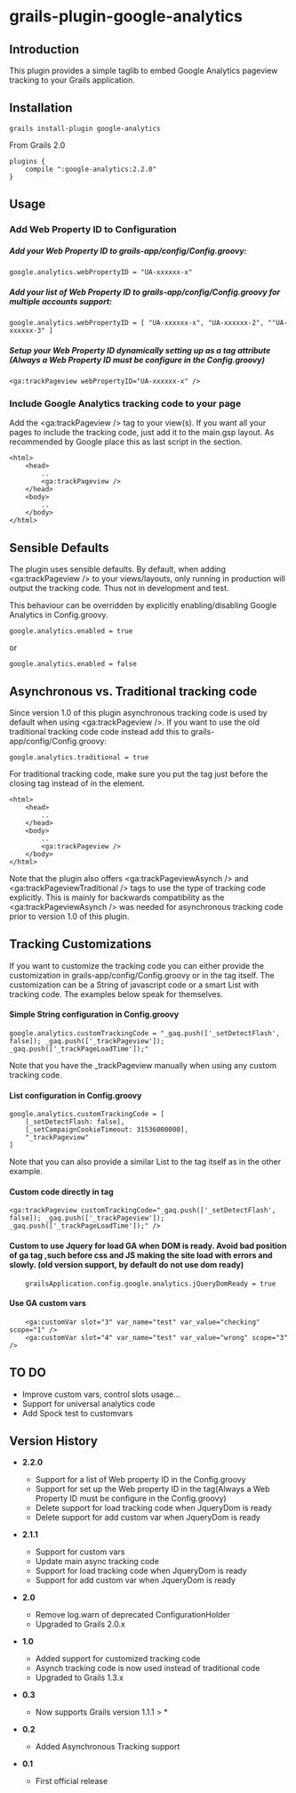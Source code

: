 grails-plugin-google-analytics
==============================


## Introduction

This plugin provides a simple taglib to embed Google Analytics pageview tracking to your Grails application.


## Installation

```
grails install-plugin google-analytics
```

From Grails 2.0
```
plugins {
    compile ":google-analytics:2.2.0"
}
```

## Usage

### Add Web Property ID to Configuration

##### Add your Web Property ID to grails-app/config/Config.groovy:

```
google.analytics.webPropertyID = "UA-xxxxxx-x"
```

##### Add your list of Web Property ID to grails-app/config/Config.groovy for multiple accounts support:

```
google.analytics.webPropertyID = [ "UA-xxxxxx-x", "UA-xxxxxx-2", ""UA-xxxxxx-3" ] 
```

##### Setup your Web Property ID dynamically setting up as a tag attribute (Always a Web Property ID must be configure in the Config.groovy)
```
<ga:trackPageview webPropertyID="UA-xxxxxx-x" />
```


### Include Google Analytics tracking code to your page

Add the <ga:trackPageview /> tag to your view(s). If you want all your pages to include the tracking code, just add it to the main.gsp layout. As recommended by Google place this as last script in the <head> section.

```
<html>
    <head>
        ..
        <ga:trackPageview />
    </head>
    <body>
        ..
    </body>
</html>
```

## Sensible Defaults

The plugin uses sensible defaults. By default, when adding <ga:trackPageview /> to your views/layouts, only running in production will output the tracking code. Thus not in development and test.

This behaviour can be overridden by explicitly enabling/disabling Google Analytics in Config.groovy.

```
google.analytics.enabled = true
```

or

```
google.analytics.enabled = false
```

## Asynchronous vs. Traditional tracking code

Since version 1.0 of this plugin asynchronous tracking code is used by default when using <ga:trackPageview />.
If you want to use the old traditional tracking code code instead add this to grails-app/config/Config.groovy:

```
google.analytics.traditional = true
```

For traditional tracking code, make sure you put the tag just before the closing </body> tag instead of in the <head> element.

```
<html>
    <head>
        ..
    </head>
    <body>
        ..
        <ga:trackPageview />
    </body>
</html>
```

Note that the plugin also offers <ga:trackPageviewAsynch /> and <ga:trackPageviewTraditional /> tags to use the type of tracking code explicitly. This is mainly for backwards compatibility as the <ga:trackPageviewAsynch /> was needed for asynchronous tracking code prior to version 1.0 of this plugin.

## Tracking Customizations

If you want to customize the tracking code you can either provide the customization in grails-app/config/Config.groovy or in the tag itself. The customization can be a String of javascript code or a smart List with tracking code. The examples below speak for themselves.

#### Simple String configuration in Config.groovy

```
google.analytics.customTrackingCode = "_gaq.push(['_setDetectFlash', false]); _gaq.push(['_trackPageview']); _gaq.push(['_trackPageLoadTime']);"
```

Note that you have the _trackPageview manually when using any custom tracking code.

#### List configuration in Config.groovy

```
google.analytics.customTrackingCode = [
    [_setDetectFlash: false],
    [_setCampaignCookieTimeout: 31536000000],
    "_trackPageview"
]
```

Note that you can also provide a similar List to the tag itself as in the other example.

#### Custom code directly in tag

```
<ga:trackPageview customTrackingCode="_gaq.push(['_setDetectFlash', false]); _gaq.push(['_trackPageview']); _gaq.push(['_trackPageLoadTime']);" />
```

#### Custom to use Jquery for load GA when DOM is ready. Avoid bad position of ga tag ,such before css and JS making the site load with errors and slowly. (old version support, by default do not use dom ready)
```
	grailsApplication.config.google.analytics.jQueryDomReady = true 
```

#### Use GA custom vars
```
	<ga:customVar slot="3" var_name="test" var_value="checking" scope="1" />
	<ga:customVar slot="4" var_name="test" var_value="wrong" scope="3" />
```



## TO DO
* Improve custom vars, control slots usage...
* Support for universal analytics code
* Add Spock test to customvars


## Version History
* **2.2.0**
    * Support for a list of Web property ID in the Config.groovy
    * Support for set up the Web property ID in the tag(Always a Web Property ID must be configure in the Config.groovy)
    * Delete support for load tracking code when JqueryDom is ready
    * Delete support for add custom var when JqueryDom is ready

* **2.1.1**
	* Support for custom vars
	* Update main async tracking code
	* Support for load tracking code when JqueryDom is ready
	* Support for add custom var when JqueryDom is ready

* **2.0**
	* Remove log.warn of deprecated ConfigurationHolder
	* Upgraded to Grails 2.0.x

* **1.0**
	* Added support for customized tracking code
	* Asynch tracking code is now used instead of traditional code
	* Upgraded to Grails 1.3.x

* **0.3**
	* Now supports Grails version 1.1.1 > *

* **0.2**
	* Added Asynchronous Tracking support

* **0.1**
	* First official release
